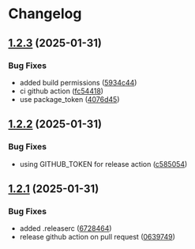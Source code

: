 # Changelog

## [1.2.3](https://github.com/nordeck/ovc-frontend/compare/v1.2.2...v1.2.3) (2025-01-31)


### Bug Fixes

* added  build permissions ([5934c44](https://github.com/nordeck/ovc-frontend/commit/5934c44776750034d00584632d9aec74aebd1b41))
* ci github action ([fc54418](https://github.com/nordeck/ovc-frontend/commit/fc544185721d2ab4dc0be661489c283ac32c3ed6))
* use package_token ([4076d45](https://github.com/nordeck/ovc-frontend/commit/4076d45d9de706ef9866fb5f411fdf4c07e58d09))

## [1.2.2](https://github.com/nordeck/ovc-frontend/compare/v1.2.1...v1.2.2) (2025-01-31)


### Bug Fixes

* using GITHUB_TOKEN for release action ([c585054](https://github.com/nordeck/ovc-frontend/commit/c585054fb421f97c81a956c38246a054e07c505c))

## [1.2.1](https://github.com/nordeck/ovc-frontend/compare/v1.2.0...v1.2.1) (2025-01-31)


### Bug Fixes

* added .releaserc ([6728464](https://github.com/nordeck/ovc-frontend/commit/6728464556f6da6138f4ce98fe2d4ee29fec4649))
* release github action on pull request ([0639749](https://github.com/nordeck/ovc-frontend/commit/0639749634ea445730c02864a5d49fa9a5c6c140))
